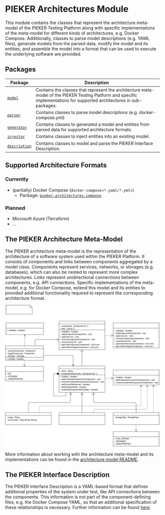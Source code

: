 # PIEKER Architectures Module

This module contains the classes that represent the architecture meta-model of the PIEKER Testing Platform along with
specific implementations of the meta-model for different kinds of architectures, e.g. Docker Compose. Additionally,
classes
to parse model descriptions (e.g. YAML files), generate models from the parsed data, modify the model and its entities,
and assemble the model into a format that can be used to execute the underlying software are provided.

## Packages

| Package                                                           | Description                                                                                                                                                              |
|-------------------------------------------------------------------|--------------------------------------------------------------------------------------------------------------------------------------------------------------------------|
| [`model`](./src/main/java/pieker/architectures/model)             | Contains the classes that represent the architecture meta-model of the PIEKER Testing Platform and specific implementations for supported architectures in sub-packages. |
| [`parser`](./src/main/java/pieker/architectures/parser)           | Contains classes to parse model descriptions (e.g. docker-compose.yml)                                                                                                   |
| [`generator`](./src/main/java/pieker/architectures/generator)     | Contains classes to generated a model and entities from parsed data for supported architecture formats.                                                                  |
| [`injector`](./src/main/java/pieker/architectures/injector)       | Contains classes to inject entities into an existing model.                                                                                                              |
| [`description`](./src/main/java/pieker/architectures/description) | Contains classes to model and parse the PIEKER Interface Description.                                                                                                    |

## Supported Architecture Formats

### Currently

- (partially) Docker Compose (`docker-compose<*.yaml/*.yml>`)
    - Package: [`pieker.architectures.compose`](./src/main/java/pieker/architectures/compose)

### Planned

- Microsoft Azure (Terraform)
- ...

## The PIEKER Architecture Meta-Model

The PIEKER architecture meta-model is the representation of the architecture of a software system used within the PIEKER
Platform. It consists of components and links between components aggregated by a model class. Components represent
services, networks, or storages (e.g. databases), which can also be nested to represent more complex architectures.
Links represent unidirectional connections between components, e.g. API connections. Specific implementations of the
meta-model, e.g. for Docker Compose, extend this model and its entities to provided additional functionality required to
represent the corresponding architecture format.

![PIEKER Architecture Model](./doc/img/pieker_architecture_model.svg)

More information about working with the architecture meta-model and its implementations can be found in
the [architecture model README](./src/main/java/pieker/architectures/model/README.md).

## The PIEKER Interface Description

The PIEKER Interface Description is a YAML-based format that defines additional properties of the system under test, like
API connections between the components. This information is not part of the component-defining files, e.g. the Docker Compose
YAML, so that an additional specification of these relationships is necessary. Further information can be found 
[here](./src/main/java/pieker/architectures/description/README.md).
